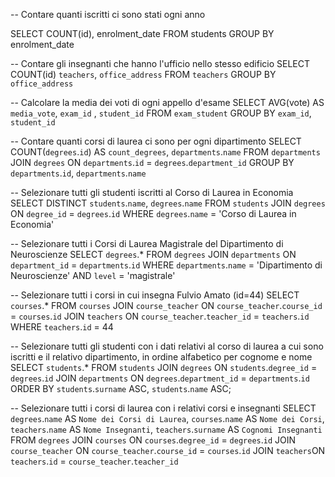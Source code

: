 -- Contare quanti iscritti ci sono stati ogni anno

SELECT COUNT(id), enrolment_date
FROM students
GROUP BY enrolment_date

-- Contare gli insegnanti che hanno l'ufficio nello stesso edificio
SELECT COUNT(id) `teachers`, `office_address`
FROM  `teachers`
GROUP BY `office_address`

-- Calcolare la media dei voti di ogni appello d'esame
SELECT AVG(vote) AS `media_vote`, `exam_id` , `student_id`
FROM `exam_student`
GROUP BY `exam_id`, `student_id`

-- Contare quanti corsi di laurea ci sono per ogni dipartimento
SELECT COUNT(`degrees`.`id`) AS `count_degrees`,
`departments`.`name` 
FROM `departments`
JOIN `degrees`
ON   `departments`.`id` = `degrees`.`department_id`
GROUP BY `departments`.`id`, `departments`.`name`

-- Selezionare tutti gli studenti iscritti al Corso di Laurea in Economia
SELECT DISTINCT `students`.`name`, `degrees`.`name`
FROM `students`
JOIN `degrees` 
ON `degree_id` = `degrees`.`id`
WHERE `degrees`.`name` = 'Corso di Laurea in Economia'

-- Selezionare tutti i Corsi di Laurea Magistrale del Dipartimento di Neuroscienze
SELECT `degrees`.*
FROM `degrees`
JOIN `departments`
ON `department_id` = `departments`.`id`
WHERE `departments`.`name` = 'Dipartimento di Neuroscienze'
AND `level` = 'magistrale'

-- Selezionare tutti i corsi in cui insegna Fulvio Amato (id=44)
SELECT `courses`.*
FROM `courses`
JOIN `course_teacher` ON `course_teacher`.`course_id` = `courses`.`id`
JOIN `teachers` ON `course_teacher`.`teacher_id` = `teachers`.`id`
WHERE `teachers`.`id` = 44

-- Selezionare tutti gli studenti con i dati relativi al corso di laurea a cui sono iscritti e il relativo dipartimento, in ordine alfabetico per cognome e nome
SELECT `students`.*
FROM `students`
JOIN `degrees` ON `students`.`degree_id` = `degrees`.`id`
JOIN `departments` ON `degrees`.`department_id` = `departments`.`id`
ORDER BY `students`.`surname` ASC, `students`.`name` ASC;

-- Selezionare tutti i corsi di laurea con i relativi corsi e insegnanti
SELECT `degrees`.`name` AS `Nome dei Corsi di Laurea`,
`courses`.`name` AS `Nome dei Corsi`, 
`teachers`.`name` AS `Nome Insegnanti`,
`teachers`.`surname` AS `Cognomi Insegnanti`
FROM `degrees`
JOIN `courses` ON `courses`.`degree_id` = `degrees`.`id`
JOIN `course_teacher` ON `course_teacher`.`course_id` = `courses`.`id`
JOIN `teachers`ON `teachers`.`id` = `course_teacher`.`teacher_id`
